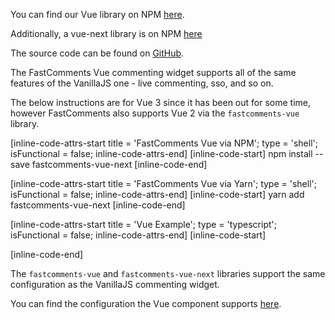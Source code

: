 You can find our Vue library on NPM <a href="https://www.npmjs.com/package/fastcomments-vue" target="_blank">here</a>.

Additionally, a vue-next library is on NPM <a href="https://www.npmjs.com/package/fastcomments-vue-next" target="_blank">here</a>

The source code can be found on <a href="https://github.com/FastComments" target="_blank">GitHub</a>.

The FastComments Vue commenting widget supports all of the same features of the VanillaJS one - live commenting, sso, and so on.

The below instructions are for Vue 3 since it has been out for some time, however FastComments also supports Vue 2 via the `fastcomments-vue` library.

[inline-code-attrs-start title = 'FastComments Vue via NPM'; type = 'shell'; isFunctional = false; inline-code-attrs-end]
[inline-code-start]
npm install --save fastcomments-vue-next
[inline-code-end]


[inline-code-attrs-start title = 'FastComments Vue via Yarn'; type = 'shell'; isFunctional = false; inline-code-attrs-end]
[inline-code-start]
yarn add fastcomments-vue-next
[inline-code-end]


[inline-code-attrs-start title = 'Vue Example'; type = 'typescript'; isFunctional = false; inline-code-attrs-end]
[inline-code-start]
<template>
  <img alt="Vue logo" src="./assets/logo.png">
    <fast-comments v-bind:config="{tenantId: 'demo'}"/>
</template>

<script>
import {FastComments} from 'fastcomments-vue-next';

export default {
  name: 'App',
  components: {
    FastComments
  }
}
</script>
[inline-code-end]

The `fastcomments-vue` and `fastcomments-vue-next` libraries support the same configuration as the VanillaJS commenting widget.

You can find the configuration the Vue component supports <a href="https://github.com/FastComments/fastcomments-typescript/blob/main/src/fast-comments-comment-widget-config.ts" target="_blank">here</a>.
